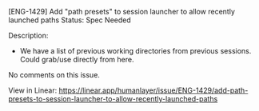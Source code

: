
[ENG-1429] Add "path presets" to session launcher to allow recently launched paths
Status: Spec Needed

Description:
* We have a list of previous working directories from previous sessions. Could grab/use directly from here.

No comments on this issue.

View in Linear: https://linear.app/humanlayer/issue/ENG-1429/add-path-presets-to-session-launcher-to-allow-recently-launched-paths
